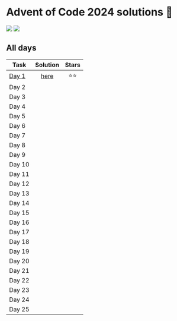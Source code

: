# Advent of Code 2024 solutions 🎄

![](https://img.shields.io/badge/stars%20⭐-0-yellow)
![](https://img.shields.io/badge/days%20completed-0-red)

## All days

| Task | Solution | Stars |
| ------------- | :-------------: | :----: |
| [Day 1](https://adventofcode.com/2024/day/1) | [here](src/day1.py) | :star::star: |
| Day 2 | | |
| Day 3 | | |
| Day 4 | | |
| Day 5 | | |
| Day 6 | | |
| Day 7 | | |
| Day 8 | | |
| Day 9 | | |
| Day 10 | | |
| Day 11 | | |
| Day 12 | | |
| Day 13 | | |
| Day 14 | | |
| Day 15 | | |
| Day 16 | | |
| Day 17 | | |
| Day 18 | | |
| Day 19 | | |
| Day 20 | | |
| Day 21 | | |
| Day 22 | | |
| Day 23 | | |
| Day 24 | | |
| Day 25 | | |
